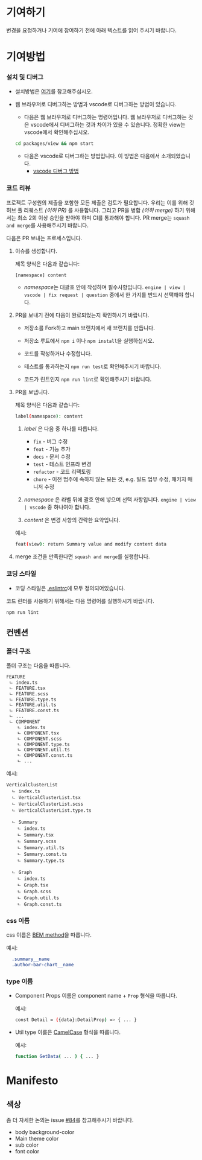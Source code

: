 # 기여하기

변경을 요청하거나 기여에 참여하기 전에 아래 텍스트를 읽어 주시기 바랍니다.

# 기여방법

### 설치 및 디버그

* 설치방법은 [여기](https://github.com/githru/githru-vscode-ext/blob/main/CONTRIBUTING.md#installation)를 참고해주십시오.

* 웹 브라우저로 디버그하는 방법과 vscode로 디버그하는 방법이 있습니다. 

  * 다음은 웹 브라우저로 디버그하는 명령어입니다. 웹 브라우저로 디버그하는 것은 vscode에서 디버그하는 것과 차이가 있을 수 있습니다. 정확한 view는 vscode에서 확인해주십시오.

  ```bash
  cd packages/view && npm start
  ```

  * 다음은 vscode로 디버그하는 방법입니다. 이 방법은 다음에서 소개되었습니다.
    * [vscode 디버그 방법](https://github.com/githru/githru-vscode-ext/blob/main/CONTRIBUTING.md#debugging)



### 코드 리뷰

프로젝트 구성원의 제출을 포함한 모든 제출은 검토가 필요합니다. 우리는 이를 위해 깃허브 풀 리퀘스트 *(이하 PR)* 를 사용합니다. 그리고 PR을 병합 *(이하 merge)* 하기 위해서는 최소 2회 이상 승인을 받아야 하며 CI를 통과해야 합니다. PR merge는 `squash and merge`를 사용해주시기 바랍니다.

다음은 PR 보내는 프로세스입니다.

1. 이슈를 생성합니다.

    제목 양식은 다음과 같습니다:
      ```bash
      [namespace] content
      ```

      * *namespace*는 대괄호 안에 작성하며 필수사항입니다. `engine | view | vscode | fix request | question` 중에서 한 가지를 반드시 선택해야 합니다.


2. PR을 보내기 전에 다음이 완료되었는지 확인하시기 바랍니다.

    * 저장소를 Fork하고 main 브랜치에서 새 브랜치를 만듭니다.
    
    * 저장소 루트에서 `npm i` 이나 `npm install`을 실행하십시오.

    * 코드를 작성하거나 수정합니다.

    * 테스트를 통과하는지 `npm run test`로 확인해주시기 바랍니다.

    * 코드가 린트인지 `npm run lint`로 확인해주시기 바랍니다.

3. PR을 보냅니다.

    제목 양식은 다음과 같습니다:
    ```bash
    label(namespace): content
    ```


    1. *label* 은 다음 중 하나를 따릅니다.

        * `fix` - 버그 수정
        * `feat` - 기능 추가
        * `docs` - 문서 수정
        * `test` - 테스트 인프라 변경
        * `refactor` - 코드 리팩토링
        * `chore` - 이전 범주에 속하지 않는 모든 것, e.g. 빌드 업무 수정, 패키지 매니저 수정

    2. *namespace* 은 라벨 뒤에 괄호 안에 넣으며 선택 사항입니다. `engine | view | vscode` 중 하나여야 합니다.

    3. *content* 은 변경 사항의 간략한 요약입니다.

    예시:
    ```bash
    feat(view): return Summary value and modify content data
    ```

4. merge 조건을 만족한다면 `squash and merge`를 실행합니다.

### 코딩 스타일

- 코딩 스타일은 [.eslintrc](https://github.com/githru/githru-vscode-ext/blob/main/packages/view/.eslintrc.json)에 모두 정의되어있습니다.

코드 린터를 사용하기 위해서는 다음 명령어를 실행하시기 바랍니다.
```bash
npm run lint
```

## 컨벤션

### 폴더 구조
폴더 구조는 다음을 따릅니다.

  ```bash
  FEATURE
   ㄴ index.ts
   ㄴ FEATURE.tsx
   ㄴ FEATURE.scss
   ㄴ FEATURE.type.ts
   ㄴ FEATURE.util.ts
   ㄴ FEATURE.const.ts
   ㄴ ...
   ㄴ COMPONENT
      ㄴ index.ts
      ㄴ COMPONENT.tsx
      ㄴ COMPONENT.scss
      ㄴ COMPONENT.type.ts
      ㄴ COMPONENT.util.ts
      ㄴ COMPONENT.const.ts
      ㄴ ...
  ```

  예시:
  ```
  VerticalClusterList
    ㄴ index.ts
    ㄴ VerticalClusterList.tsx
    ㄴ VerticalClusterList.scss
    ㄴ VerticalClusterList.type.ts

    ㄴ Summary
      ㄴ index.ts
      ㄴ Summary.tsx
      ㄴ Summary.scss
      ㄴ Summary.util.ts
      ㄴ Summary.const.ts
      ㄴ Summary.type.ts

    ㄴ Graph
      ㄴ index.ts
      ㄴ Graph.tsx
      ㄴ Graph.scss
      ㄴ Graph.util.ts
      ㄴ Graph.const.ts
  ```

### css 이름
css 이름은 [BEM method](https://getbem.com/naming/)을 따릅니다.

  예시: 
  ```css
    .summary__name
    .author-bar-chart__name
  ```

### type 이름

- Component Props 이름은 component name + `Prop` 형식을 따릅니다.

  예시:
  ```bash
  const Detail = ({data}:DetailProp) => { ... }
  ```

- Util type 이름은 [CamelCase](https://en.wikipedia.org/wiki/Camel_case) 형식을 따릅니다.

  예시:
  
    ```bash
    function GetData( ... ) { ... }
    ```

# Manifesto

## 색상

좀 더 자세한 논의는 issue [#84](https://github.com/githru/githru-vscode-ext/issues/84)를 참고해주시기 바랍니다.

- body background-color
- Main theme color
- sub color
- font color
